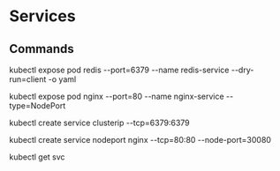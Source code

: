 # Services

## Commands

kubectl expose pod redis --port=6379 --name redis-service --dry-run=client -o yaml

kubectl expose pod nginx --port=80 --name nginx-service --type=NodePort

kubectl create service clusterip --tcp=6379:6379

kubectl create service nodeport nginx --tcp=80:80 --node-port=30080

kubectl get svc
